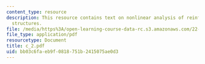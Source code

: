 ```yaml
---
content_type: resource
description: This resource contains text on nonlinear analysis of reinforced concentrate
  structures.
file: /media/https%3A/open-learning-course-data-rc.s3.amazonaws.com/22-314j-structural-mechanics-in-nuclear-power-technology-fall-2006/bb03c6faeb9f0818751b2415075ae0d3_c_2.pdf
file_type: application/pdf
resourcetype: Document
title: c_2.pdf
uid: bb03c6fa-eb9f-0818-751b-2415075ae0d3
---
```

